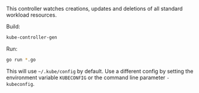 This controller watches creations, updates and deletions of all standard workload resources.

Build:

```bash
kube-controller-gen
```

Run:
```bash
go run *.go
```

This will use `~/.kube/config` by default. Use a different config by setting the environment variable `KUBECONFIG` or the command line parameter `-kubeconfig`.
